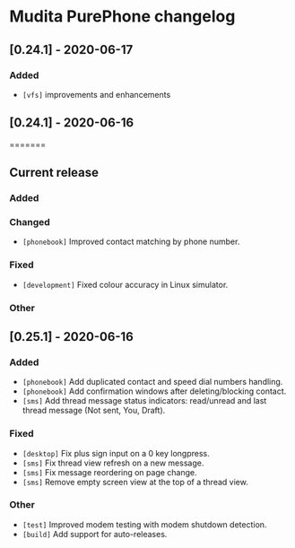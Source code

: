 # Mudita PurePhone changelog

## [0.24.1] - 2020-06-17

### Added
* `[vfs]` improvements and enhancements

## [0.24.1] - 2020-06-16
=======
## Current release

### Added

### Changed
* `[phonebook]` Improved contact matching by phone number.

### Fixed
* `[development]` Fixed colour accuracy in Linux simulator. 

### Other

## [0.25.1] - 2020-06-16

### Added
* `[phonebook]` Add duplicated contact and speed dial numbers handling.
* `[phonebook]` Add confirmation windows after deleting/blocking contact. 
* `[sms]` Add thread message status indicators: read/unread and last thread message (Not sent, You, Draft).

### Fixed
* `[desktop]` Fix plus sign input on a 0 key longpress.
* `[sms]` Fix thread view refresh on a new message.
* `[sms]` Fix message reordering on page change.
* `[sms]` Remove empty screen view at the top of a thread view.

### Other
* `[test]` Improved modem testing with modem shutdown detection.
* `[build]` Add support for auto-releases.
